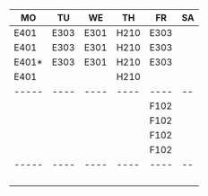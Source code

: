 |MO   |TU  |WE  |TH  |FR  |SA|
|-----|----|----|----|----|--|
|E401 |E303|E301|H210|E303|  |
|E401 |E303|E301|H210|E303|  |
|E401*|E303|E301|H210|E303|  |
|E401 |    |    |H210|    |  |
|-----|----|----|----|----|--|
|     |    |    |    |F102|  |
|     |    |    |    |F102|  |
|     |    |    |    |F102|  |
|     |    |    |    |F102|  |
|-----|----|----|----|----|--|
|     |    |    |    |    |  |
|     |    |    |    |    |  |
|     |    |    |    |    |  |
|     |    |    |    |    |  |
